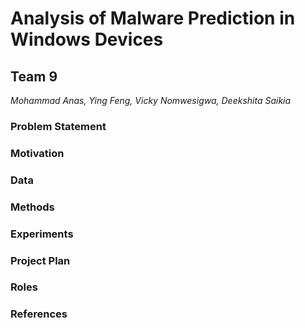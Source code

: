 # Analysis of Malware Prediction in Windows Devices

## Team 9

*Mohammad Anas, Ying Feng, Vicky Nomwesigwa, Deekshita Saikia*

### Problem Statement

### Motivation

### Data

### Methods

### Experiments 

### Project Plan

### Roles 

### References 
